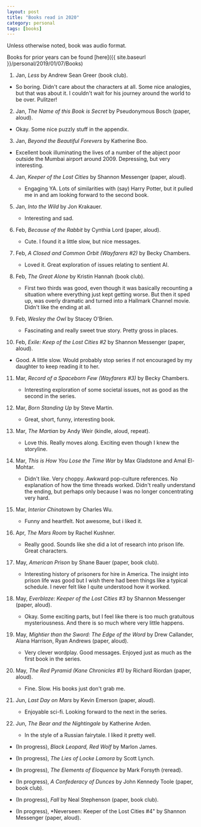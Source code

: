 ```yaml
---
layout: post
title: "Books read in 2020"
category: personal
tags: [books]
---
```


Unless otherwise noted, book was audio format.

Books for prior years can be found [here]({{ site.baseurl }}/personal/2019/01/07/Books)

1. Jan, *Less* by Andrew Sean Greer (book club).
  - So boring. Didn't care about the characters at all. Some nice
    analogies, but that was about it. I couldn't wait for his journey
    around the world to be over. Pulitzer!

2. Jan, *The Name of this Book is Secret* by Pseudonymous Bosch (paper, aloud).
  - Okay. Some nice puzzly stuff in the appendix. 

3. Jan, *Beyond the Beautiful Forevers* by Katherine Boo.
  - Excellent book illuminating the lives of a number of the abject
    poor outside the Mumbai airport around 2009. Depressing, but very
    interesting.

4. Jan, *Keeper of the Lost Cities* by Shannon Messenger (paper, aloud).
   - Engaging YA. Lots of similarities with (say) Harry Potter, but it
     pulled me in and am looking forward to the second book.

5. Jan, *Into the Wild* by Jon Krakauer.
   - Interesting and sad.

6. Feb, *Because of the Rabbit* by Cynthia Lord (paper, aloud).
   - Cute. I found it a little slow, but nice messages.
 
7. Feb, *A Closed and Common Orbit (Wayfarers #2)* by Becky Chambers.
   - Loved it. Great exploration of issues relating to sentient AI.

8. Feb, *The Great Alone* by Kristin Hannah (book club).
   - First two thirds was good, even though it was basically
     recounting a situation where everything just kept getting
     worse. But then it sped up, was overly dramatic and turned into a
     Hallmark Channel movie. Didn't like the ending at all.

9. Feb, *Wesley the Owl* by Stacey O'Brien.
   - Fascinating and really sweet true story. Pretty gross in places.

10. Feb, *Exile: Keep of the Lost Cities #2* by Shannon Messenger (paper, aloud).
   - Good. A little slow. Would probably stop series if not encouraged
     by my daughter to keep reading it to her.

11. Mar, *Record of a Spaceborn Few (Wayfarers #3)* by Becky Chambers.
    - Interesting exploration of some societal issues, not as good as
      the second in the series.

12. Mar, *Born Standing Up* by Steve Martin.
    - Great, short, funny, interesting book.

13. Mar, *The Martian* by Andy Weir (kindle, aloud, repeat). 
    - Love this. Really moves along. Exciting even though I knew the storyline.

14. Mar, *This is How You Lose the Time War* by Max Gladstone and Amal El-Mohtar.
    - Didn't like. Very choppy. Awkward pop-culture references. No
      explanation of how the time threads worked. Didn't really
      understand the ending, but perhaps only because I was no longer
      concentrating very hard.

15. Mar, *Interior Chinatown* by Charles Wu.
    - Funny and heartfelt. Not awesome, but i liked it.

16. Apr, *The Mars Room* by Rachel Kushner.
    - Really good. Sounds like she did a lot of research into prison life. Great characters.

17. May, *American Prison* by Shane Bauer (paper, book club).
    - Interesting history of prisoners for hire in America. The
      insight into prison life was good but I wish there had been
      things like a typical schedule. I never felt like I quite
      understood how it worked.

18. May, *Everblaze: Keeper of the Lost Cities #3* by Shannon Messenger (paper, aloud).
    - Okay. Some exciting parts, but I feel like there is too much gratuitous mysteriousness.
      And there is so much where very little happens.

19. May, *Mightier than the Sword: The Edge of the Word* by Drew Callander, Alana Harrison, Ryan Andrews (paper, aloud).
    - Very clever wordplay. Good messages. Enjoyed just as much as the first book in the series.

20. May, *The Red Pyramid (Kane Chronicles #1)* by Richard Riordan (paper, aloud).
    - Fine. Slow. His books just don't grab me.

21. Jun, *Last Day on Mars* by Kevin Emerson (paper, aloud).
    - Enjoyable sci-fi. Looking forward to the next in the series.

22. Jun, *The Bear and the Nightingale* by Katherine Arden.
    - In the style of a Russian fairytale. I liked it pretty well.

- (In progress), *Black Leopard, Red Wolf* by Marlon James.

- (In progress), *The Lies of Locke Lamora* by Scott Lynch.

- (In progress), *The Elements of Eloquence* by Mark Forsyth (reread).

- (In progress), *A Confederacy of Dunces* by John Kennedy Toole (paper, book club).


- (In progress), *Fall* by Neal Stephenson (paper, book club).

- (In progress), *Neverseen: Keeper of the Lost Cities #4" by Shannon Messenger (paper, aloud).

